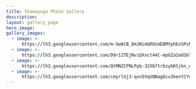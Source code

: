 ```yaml
---
title: Shamayoga Photo Gallery
description:
layout: gallery_page
hero_image:
gallery_images:
  - image: >-
      https://lh3.googleusercontent.com/m-Uw6CB_8mJWimGROzmEBMYphEoSPxN7a9HvYR-QjlnKqzUFA22xduC_qLftsxjnz0HnzKTJSfKaozUwEA=w800-h400-p-rj-l20#.jpg
  - image: >-
      https://lh3.googleusercontent.com/D9r1ZTEjNviQXxct44C-mpGZa2aUSbl_amRn0xj6_VtAo-pAaoIUj0cxLPhXBvGRqCiUbORsgrTEOdTM=w800-h400-p-rj-l20-e30#.jpg
  - image: >-
      https://lh3.googleusercontent.com/QtMNZCPNLPpb-32X67trbzybKSjkn_w7sEymyMvInwtlFr0VeXmnmXaX5j9DBNRK8UZCB3inV3aSTL74=w800-h400-p-rj-l80-e30#.jpg
  - image: >-
      https://lh3.googleusercontent.com/cmyrlUj3-qvn5VqUQNagQcu3kentCYoPdRfBYEKd-aSB2gs0H1mnwfxAUI-oY0e5XTII7PRDFHjbFuNY=w800-h400-p-rj-e30-l80#.jpg
---
```


